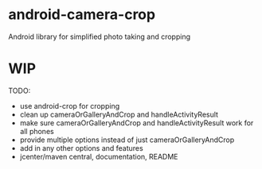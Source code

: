 # android-camera-crop
Android library for simplified photo taking and cropping

# WIP

TODO:
- use android-crop for cropping
- clean up cameraOrGalleryAndCrop and handleActivityResult
- make sure cameraOrGalleryAndCrop and handleActivityResult work for all phones
- provide multiple options instead of just cameraOrGalleryAndCrop
- add in any other options and features
- jcenter/maven central, documentation, README
